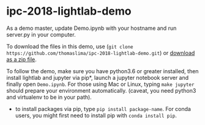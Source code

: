 # ipc-2018-lightlab-demo

As a demo master, update Demo.ipynb with your hostname and run server.py in your computer.

To download the files in this demo, use (`git clone https://github.com/thomaslima/ipc-2018-lightlab-demo.git`) or [download as a zip file](https://github.com/thomaslima/ipc-2018-lightlab-demo/archive/master.zip).

To follow the demo, make sure you have python3.6 or greater installed, then install lightlab and jupyter via pip*, launch a jupyter notebook server and finally open `Demo.ipynb`. For those using Mac or Linux, typing `make jupyter` should prepare your environment automatically. (caveat, you need python3 and virtualenv to be in your path).

* to install packages via pip, type `pip install package-name`. For conda users, you might first need to install pip with `conda install pip`.
